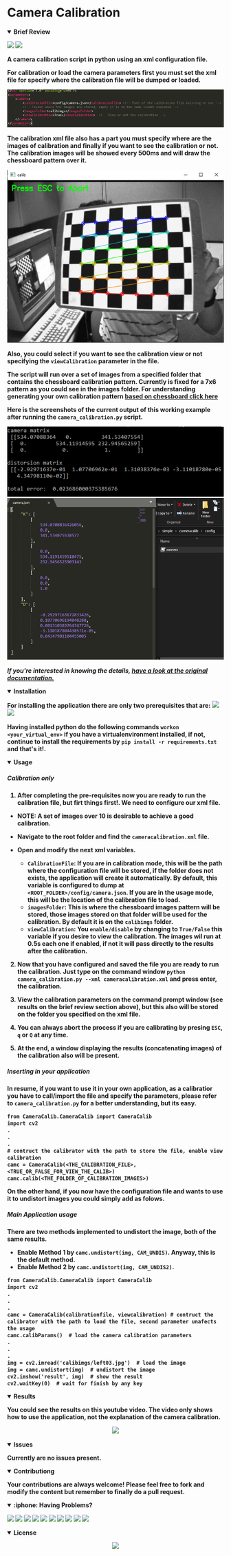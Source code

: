 # Camera Calibration

<details open>
<summary> <b>Brief Review<b></summary>

[<img src="https://img.shields.io/badge/-Python-FFD43B?style=for-the-badge&logo=python&logoColor=white&labelColor=4B8BBE" />]()
[<img src="https://img.shields.io/badge/-OpenCV-001010?style=for-the-badge&logo=python&logoColor=white&labelColor=0000AB" />]()

<p align = "center">

A camera calibration script in python using an xml configuration file. 

For calibration or load the camera parameters first you must set the xml file for specify where the calibration file will be dumped or loaded.

<p align = "center">
  <img src = "https://github.com/issaiass/CameraCalibration/blob/master/imgs/xmlfile.PNG?raw=true">
</p>

The calibration xml file also has a part you must specify where are the images of calibration and finally if you want to see the calibration or not.  The calibration images will be showed every 500ms and will draw the chessboard pattern over it.  

<p align = "center">
  <img src = "https://github.com/issaiass/CameraCalibration/blob/master/imgs/calibchessboard.PNG?raw=true">
</p>

Also, you could select if you want to see the calibration view or not specifying the `viewCalibration` parameter in the file.

The script will run over a set of images from a specified folder that contains the chessboard calibration pattern.
Currently is fixed for a 7x6 pattern as you could see in the images folder.
For understanding generating your own calibration pattern [based on chessboard click here](https://docs.opencv.org/master/da/d0d/tutorial_camera_calibration_pattern.html) 

Here is the screenshots of the current output of this working example after running the `camera_calibration.py` script.

</p>

<p align = "center">
  <img src = "https://github.com/issaiass/CameraCalibration/blob/master/imgs/results.PNG?raw=true">
  <img src = "https://github.com/issaiass/CameraCalibration/blob/master/imgs/camerajson.PNG?raw=true">
</p>

*If you're interested in knowing the details, [have a look at the original documentation.](https://opencv-python-tutroals.readthedocs.io/en/latest/py_tutorials/py_calib3d/py_calibration/py_calibration.html)*

</details>

<details open>
<summary> <b>Installation<b></summary>

For installing the application there are only two prerequisites that are:
[<img src="https://img.shields.io/badge/-OpenCV-001010?style=for-the-badge&logo=python&logoColor=white&labelColor=0000AB" />]()
[<img src="https://img.shields.io/badge/-Numpy-306998?style=for-the-badge&logo=python&logoColor=FFE873&labelColor=4B8BBE" />]()

Having installed python do the following commands `workon <your_virtual_env>` if you have a virtualenvironment installed, if not, continue to install the requirements by `pip install -r requirements.txt` and that's it!.

</details>


<details open>
<summary> <b>Usage<b></summary>

##### Calibration only

1. After completing the pre-requisites now you are ready to run the calibration file, but firt things first!.  We need to configure our xml file.

- NOTE:  A set of images over 10 is desirable to achieve a good calibration.


- Navigate to the root folder and find the `cameracalibration.xml` file.
- Open and modify the next xml variables.
  - `CalibrationFile`:  If you are in calibration mode, this will be the path where the configuration file will be stored, if the folder does not exists, the application will create it automatically.  By default, this variable is configured to dump at `<ROOT_FOLDER>/config/camera.json`. If you are in the usage mode, this will be the location of the calibration file to load.
  - `imagesFolder`:  This is where the chessboard images pattern will be stored, those images stored on that folder will be used for the calibration.  By default it is on the `calibimgs` folder.
  - `viewCalibration`:  You `enable/disable` by changing to `True/False` this variable if you desire to view the calibration.  The images wil run at 0.5s each one if enabled, if not it will pass directly to the results after the calibration.

2. Now that you have configured and saved the file you are ready to run the calibration.  Just type on the command window `python camera_calibration.py --xml cameracalibration.xml` and press enter, the calibration.

3. View the calibration parameters on the command prompt window (see results on the brief review section above), but this also will be stored on the folder you specified on the xml file.

4. You can always abort the process if you are calibrating by presing `ESC`, `q` or `Q` at any time.

5. At the end, a window displaying the results (concatenating images) of the calibration also will be present.

##### Inserting in your application

In resume, if you want to use it in your own application, as a calibratior you have to call/import the file and specify the parameters, please refer to `camera_calibration.py` for a better understanding, but its easy.

~~~
from CameraCalib.CameraCalib import CameraCalib
import cv2
.
.
.
# contruct the calibrator with the path to store the file, enable view calibration
camc = CameraCalib(<THE_CALIBRATION_FILE>, <TRUE_OR_FALSE_FOR_VIEW_THE_CALIB>)  
camc.calib(<THE_FOLDER_OF_CALIBRATION_IMAGES>)
~~~

On the other hand, if you now have the configuration file and wants to use it to undistort images you could simply add as folows.

##### Main Application usage

There are two methods implemented to undistort the image, both of the same results.
- Enable Method 1 by `camc.undistort(img, CAM_UNDIS)`.  Anyway, this is the default method.
- Enable Method 2 by `camc.undistort(img, CAM_UNDIS2)`.

~~~
from CameraCalib.CameraCalib import CameraCalib
import cv2
.
.
.
camc = CameraCalib(calibrationfile, viewcalibration) # contruct the calibrator with the path to load the file, second parameter unafects the usage
camc.calibParams()  # load the camera calibration parameters
.
.
.
img = cv2.imread('calibimgs/left03.jpg')  # load the image
img = camc.undistort(img)  # undistort the image
cv2.imshow('result', img)  # show the result
cv2.waitKey(0)  # wait for finish by any key
~~~
</details>

<details open>
<summary> <b>Results<b></summary>

You could see the results on this youtube video.  The video only shows how to use the application, not the explanation of the camera calibration.

<p align="center">

<img src= "https://img.youtube.com/vi/AaopkkjoLec/0.jpg" >

</p>

</details>

<details open>
<summary> <b>Issues<b></summary>

Currently are no issues present.

</details>

<details open>
<summary> <b>Contributiong<b></summary>

Your contributions are always welcome! Please feel free to fork and modify the content but remember to finally do a pull request.

</details>

<details open>
<summary> :iphone: <b>Having Problems?<b></summary>

<p align = "center">

[<img src="https://img.shields.io/badge/linkedin-%230077B5.svg?&style=for-the-badge&logo=linkedin&logoColor=white" />](https://www.linkedin.com/in/riawa)
[<img src="https://img.shields.io/badge/telegram-2CA5E0?style=for-the-badge&logo=telegram&logoColor=white"/>](https://t.me/issaiass)
[<img src="https://img.shields.io/badge/instagram-%23E4405F.svg?&style=for-the-badge&logo=instagram&logoColor=white">](https://www.instagram.com/daqsyspty/)
[<img src="https://img.shields.io/badge/twitter-%231DA1F2.svg?&style=for-the-badge&logo=twitter&logoColor=white" />](https://twitter.com/daqsyspty) 
[<img src ="https://img.shields.io/badge/facebook-%233b5998.svg?&style=for-the-badge&logo=facebook&logoColor=white%22">](https://www.facebook.com/daqsyspty)
[<img src="https://img.shields.io/badge/linkedin-%230077B5.svg?&style=for-the-badge&logo=linkedin&logoColor=white" />](https://www.linkedin.com/in/riawe)
[<img src="https://img.shields.io/badge/tiktok-%23000000.svg?&style=for-the-badge&logo=tiktok&logoColor=white" />](https://www.linkedin.com/in/riawe)
[<img src="https://img.shields.io/badge/whatsapp-%23075e54.svg?&style=for-the-badge&logo=whatsapp&logoColor=white" />](https://wa.me/50766168542?text=Hello%20Rangel)
[<img src="https://img.shields.io/badge/hotmail-%23ffbb00.svg?&style=for-the-badge&logo=hotmail&logoColor=white" />](mailto:issaiass@hotmail.com)
[<img src="https://img.shields.io/badge/gmail-%23D14836.svg?&style=for-the-badge&logo=gmail&logoColor=white" />](mailto:riawalles@gmail.com)

</p>

</details>

<details open>
<summary> <b>License<b></summary>
<p align = "center">
<img src= "https://mirrors.creativecommons.org/presskit/buttons/88x31/svg/by-sa.svg" />
</p>
</details>
